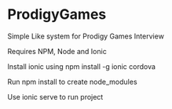 # ProdigyGames
Simple Like system for Prodigy Games Interview

Requires NPM, Node and Ionic

Install ionic using npm install -g ionic cordova

Run npm install to create node_modules

Use ionic serve to run project
